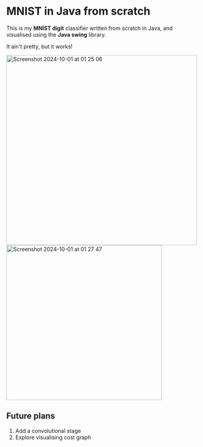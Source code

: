 # MNIST in Java from scratch
This is my **MNIST digit** classifier written from scratch in Java, and visualised using the **Java swing** library.

It ain't pretty, but it works!

<img width="498" alt="Screenshot 2024-10-01 at 01 25 06" src="https://github.com/user-attachments/assets/3d40db39-aa8b-45e5-bb08-acae40a29cde">
<img width="406" alt="Screenshot 2024-10-01 at 01 27 47" src="https://github.com/user-attachments/assets/3e6d2859-e8fe-4954-b2cf-7a4762ca1df3">

## Future plans
1. Add a convolutional stage
2. Explore visualising cost graph
